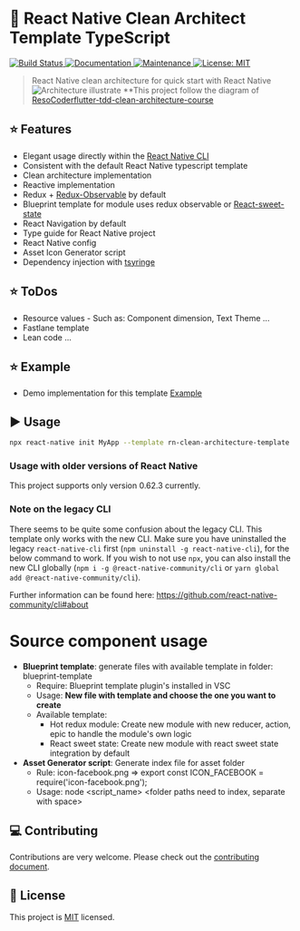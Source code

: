 # :space_invader: React Native Clean Architect Template TypeScript

<p>
  <a href="https://travis-ci.org/react-native-community/react-native-template-typescript">
    <img alt="Build Status" src="https://img.shields.io/travis/react-native-community/react-native-template-typescript.svg" target="_blank" />
  </a>
  <a href="https://github.com/react-native-community/react-native-template-typescript#readme">
    <img alt="Documentation" src="https://img.shields.io/badge/documentation-yes-brightgreen.svg" target="_blank" />
  </a>
  <a href="https://github.com/react-native-community/react-native-template-typescript/graphs/commit-activity">
    <img alt="Maintenance" src="https://img.shields.io/badge/Maintained%3F-yes-green.svg" target="_blank" />
  </a>
  <a href="https://github.com/react-native-community/react-native-template-typescript/blob/master/LICENSE">
    <img alt="License: MIT" src="https://img.shields.io/badge/License-MIT-yellow.svg" target="_blank" />
  </a>
</p>

> React Native clean architecture for quick start with React Native
![Architecture illustrate](https://miro.medium.com/max/556/0*zUtZYiJ1bDTugOYY)
**This project follow the diagram of [ResoCoderflutter-tdd-clean-architecture-course](https://github.com/ResoCoder/flutter-tdd-clean-architecture-course)
## :star: Features

- Elegant usage directly within the [React Native CLI](https://github.com/react-native-community/cli)
- Consistent with the default React Native typescript template
- Clean architecture implementation
- Reactive implementation
- Redux + [Redux-Observable](https://redux-observable.js.org/) by default
- Blueprint template for module uses redux observable or [React-sweet-state](https://github.com/atlassian/react-sweet-state) 
- React Navigation by default
- Type guide for React Native project
- React Native config
- Asset Icon Generator script
- Dependency injection with [tsyringe](https://github.com/microsoft/tsyringe)

## :star: ToDos
- Resource values - Such as: Component dimension, Text Theme ...
- Fastlane template
- Lean code ...

## :star: Example
- Demo implementation for this template [Example](https://github.com/tiennm16/Example)

## :arrow_forward: Usage

```sh
npx react-native init MyApp --template rn-clean-architecture-template
```

### Usage with older versions of React Native

This project supports only version 0.62.3 currently.

### Note on the legacy CLI

There seems to be quite some confusion about the legacy CLI. This template only works with the new CLI. Make sure you have uninstalled the legacy `react-native-cli` first (`npm uninstall -g react-native-cli`), for the below command to work. If you wish to not use `npx`, you can also install the new CLI globally (`npm i -g @react-native-community/cli` or `yarn global add @react-native-community/cli`).

Further information can be found here: https://github.com/react-native-community/cli#about

# Source component usage

* **Blueprint template**: generate files with available template in folder: blueprint-template
    * Require: Blueprint template plugin's installed in VSC 
    * Usage: **New file with template and choose the one you want to create**
    * Available template:
        * Hot redux module: Create new module with new reducer, action, epic to handle the module's own logic
        * React sweet state: Create new module with react sweet state integration by default
* **Asset Generator script**: Generate index file for asset folder
    * Rule: icon-facebook.png => export const ICON_FACEBOOK = require('icon-facebook.png');
    * Usage: node <script_name> <folder paths need to index, separate with space>
## :computer: Contributing

Contributions are very welcome. Please check out the [contributing document](CONTRIBUTING.md).

## :bookmark: License

This project is [MIT](LICENSE) licensed.
